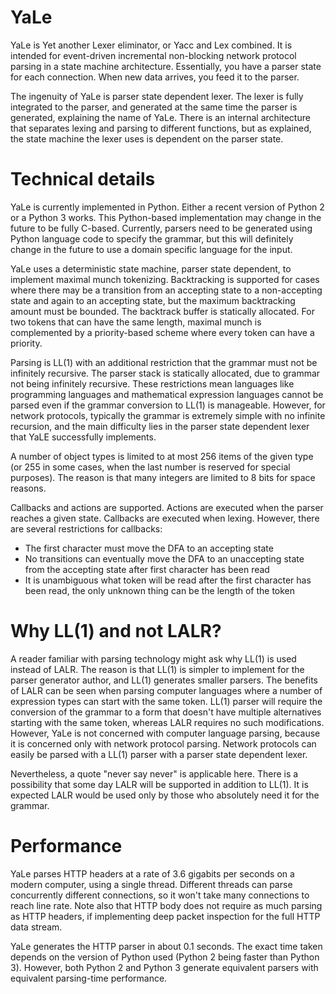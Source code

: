 # YaLe

YaLe is Yet another Lexer eliminator, or Yacc and Lex combined. It is intended
for event-driven incremental non-blocking network protocol parsing in a state
machine architecture. Essentially, you have a parser state for each connection.
When new data arrives, you feed it to the parser.

The ingenuity of YaLe is parser state dependent lexer. The lexer is fully
integrated to the parser, and generated at the same time the parser is
generated, explaining the name of YaLe. There is an internal architecture that
separates lexing and parsing to different functions, but as explained, the
state machine the lexer uses is dependent on the parser state.

# Technical details

YaLe is currently implemented in Python. Either a recent version of Python 2 or
a Python 3 works. This Python-based implementation may change in the future to
be fully C-based. Currently, parsers need to be generated using Python language
code to specify the grammar, but this will definitely change in the future to
use a domain specific language for the input.

YaLe uses a deterministic state machine, parser state dependent, to implement
maximal munch tokenizing. Backtracking is supported for cases where there may
be a transition from an accepting state to a non-accepting state and again to
an accepting state, but the maximum backtracking amount must be bounded. The
backtrack buffer is statically allocated. For two tokens that can have the same
length, maximal munch is complemented by a priority-based scheme where every
token can have a priority.

Parsing is LL(1) with an additional restriction that the grammar must not be
infinitely recursive. The parser stack is statically allocated, due to grammar
not being infinitely recursive. These restrictions mean languages like
programming languages and mathematical expression languages cannot be parsed
even if the grammar conversion to LL(1) is manageable. However, for network
protocols, typically the grammar is extremely simple with no infinite
recursion, and the main difficulty lies in the parser state dependent lexer
that YaLE successfully implements.

A number of object types is limited to at most 256 items of the given type (or
255 in some cases, when the last number is reserved for special purposes). The
reason is that many integers are limited to 8 bits for space reasons.

Callbacks and actions are supported. Actions are executed when the parser
reaches a given state. Callbacks are executed when lexing. However, there are
several restrictions for callbacks:

* The first character must move the DFA to an accepting state
* No transitions can eventually move the DFA to an unaccepting state from the
  accepting state after first character has been read
* It is unambiguous what token will be read after the first character has been
  read, the only unknown thing can be the length of the token

# Why LL(1) and not LALR?

A reader familiar with parsing technology might ask why LL(1) is used instead
of LALR. The reason is that LL(1) is simpler to implement for the parser
generator author, and LL(1) generates smaller parsers. The benefits of LALR can
be seen when parsing computer languages where a number of expression types can
start with the same token. LL(1) parser will require the conversion of the
grammar to a form that doesn't have multiple alternatives starting with the
same token, whereas LALR requires no such modifications. However, YaLe is not
concerned with computer language parsing, because it is concerned only with
network protocol parsing. Network protocols can easily be parsed with a LL(1)
parser with a parser state dependent lexer.

Nevertheless, a quote "never say never" is applicable here. There is a
possibility that some day LALR will be supported in addition to LL(1). It is
expected LALR would be used only by those who absolutely need it for the
grammar.

# Performance

YaLe parses HTTP headers at a rate of 3.6 gigabits per seconds on a modern
computer, using a single thread. Different threads can parse concurrently
different connections, so it won't take many connections to reach line rate.
Note also that HTTP body does not require as much parsing as HTTP headers, if
implementing deep packet inspection for the full HTTP data stream.

YaLe generates the HTTP parser in about 0.1 seconds. The exact time taken
depends on the version of Python used (Python 2 being faster than Python 3).
However, both Python 2 and Python 3 generate equivalent parsers with equivalent
parsing-time performance.
